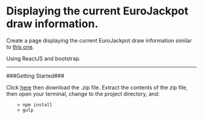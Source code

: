 Displaying the current EuroJackpot draw information.
====


Create a page displaying the current EuroJackpot draw information similar to [this one](https://www.lottoland.com/en/eurojackpot/results-winning-numbers).

Using ReactJS and bootstrap.

---

###Getting Started###

Click [here](https://github.com/javifond/eurojackpotdraw/releases) then download the .zip file.  Extract the contents of the zip file, then open your terminal, change to the project directory, and:

```
	> npm install
	> gulp
```

